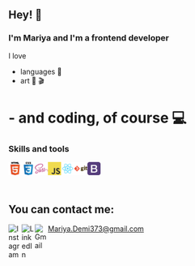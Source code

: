 ## Hey! 👋

<!--
**MariyaDemy/MariyaDemy** is a ✨ _special_ ✨ repository because its `README.md` (this file) appears on your GitHub profile.

Here are some ideas to get you started:

- 🔭 I’m currently working on ...
- 🌱 I’m currently learning ...
- 👯 I’m looking to collaborate on ...
- 🤔 I’m looking for help with ...
- 💬 Ask me about ...
- 📫 How to reach me: ...
- 😄 Pronouns: ...
- ⚡ Fun fact: ...
-->

### I'm Mariya and I'm a frontend developer

I love

- languages :thought_balloon:
- art :art: :clapper:
# - and coding, of course :computer:

### Skills and tools

<img align="left" alt="HTML5" width="26px" src="https://raw.githubusercontent.com/github/explore/80688e429a7d4ef2fca1e82350fe8e3517d3494d/topics/html/html.png" />
<img align="left" alt="CSS3" width="26px" src="https://raw.githubusercontent.com/github/explore/80688e429a7d4ef2fca1e82350fe8e3517d3494d/topics/css/css.png" />
<img align="left" alt="SCSS" width="26px" src="https://raw.githubusercontent.com/github/explore/80688e429a7d4ef2fca1e82350fe8e3517d3494d/topics/sass/sass.png" />
<img align="left" alt="JavaScript" width="26px" src="https://raw.githubusercontent.com/github/explore/80688e429a7d4ef2fca1e82350fe8e3517d3494d/topics/javascript/javascript.png" />
<img align="left" alt="React" width="26px" src="https://raw.githubusercontent.com/github/explore/80688e429a7d4ef2fca1e82350fe8e3517d3494d/topics/react/react.png" />
<img align="left" alt="Git" width="26px" src="https://raw.githubusercontent.com/github/explore/80688e429a7d4ef2fca1e82350fe8e3517d3494d/topics/git/git.png" />
<img align="left" alt="Bootstrap" width="26px" src="https://raw.githubusercontent.com/github/explore/80688e429a7d4ef2fca1e82350fe8e3517d3494d/topics/bootstrap/bootstrap.png" />

<br />
<br />
<br />

## You can contact me: 

[<img align="left" alt="Instagram" width="26px" src="https://img.icons8.com/doodle/2x/instagram-new.png" />][instagram]
[<img align="left" alt="LinkedIn" width="26px" src="https://img.icons8.com/doodle/2x/linkedin--v2.png" />][linkedin]
[<img align="left" alt="Gmail" width="26px" src="https://img.icons8.com/plasticine/2x/gmail-new.png" />][gmail]
Mariya.Demi373@gmail.com

[instagram]: https://www.instagram.com/mariyademy/
[linkedin]: https://www.linkedin.com/in/mariya-demidovich-350072222/
[gmail]: #

